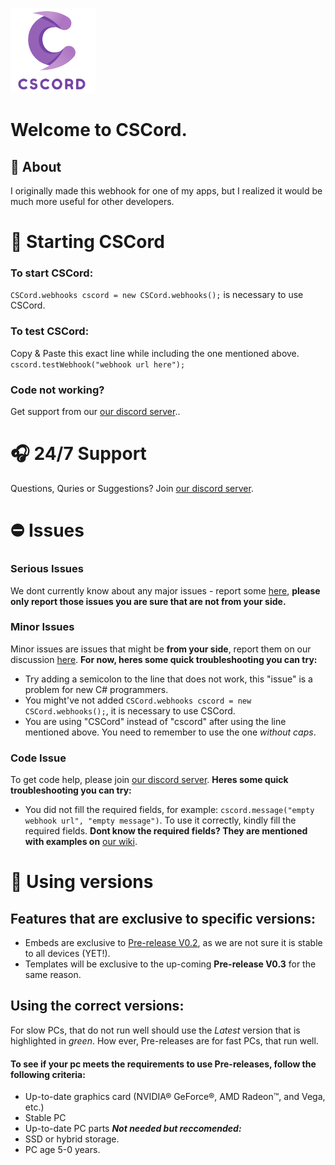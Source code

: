 ![CSCord](https://github.com/AyanTheDeveloper/CSCord/blob/master/cscordico.png?raw=true) 
# Welcome to CSCord.
## 📖 About 
I originally made this webhook for one of my apps, but I realized it would be much more useful for other developers.
# 📑 Starting CSCord
### To start CSCord:
`CSCord.webhooks cscord = new CSCord.webhooks();` is necessary to use CSCord.
### To test CSCord:
Copy & Paste this exact  line while including the one mentioned above. 
`cscord.testWebhook("webhook url here");`
### Code not working?
Get support from our [our discord server](https://discord.gg/yjfSrccC4c)..
# 🎧 24/7 Support
Questions, Quries or Suggestions? Join [our discord server](https://discord.gg/yjfSrccC4c).
# ⛔ Issues
### Serious Issues
We dont currently know about any major issues - report some [here](https://github.com/AyanTheDeveloper/CSCord/issues), **please only report those issues you are sure that are not from your side.**
### Minor Issues
Minor issues are issues that might be **from your side**, report them on our discussion [here](https://github.com/AyanTheDeveloper/CSCord/discussions/1).
**For now, heres some quick troubleshooting you can try:**
* Try adding a semicolon to the line that does not work, this "issue" is a problem for new C# programmers.
* You might've not added `CSCord.webhooks cscord = new CSCord.webhooks();`, it is necessary to use CSCord.
* You are using "CSCord" instead of "cscord" after using the line mentioned above. You need to remember to use the one *without caps*.
### Code Issue
To get code help, please join [our discord server](https://discord.gg/yjfSrccC4c).
**Heres some quick troubleshooting you can try:**
* You did not fill the required fields, for example: `cscord.message("empty webhook url", "empty message")`. To use it correctly, kindly fill the required fields.
**Dont know the required fields? They are mentioned with examples on** [our wiki](https://github.com/AyanTheDeveloper/CSCord/wiki).
# 📗 Using versions
## Features that are exclusive to specific versions:
* Embeds are exclusive to [Pre-release V0.2](https://github.com/AyanTheDeveloper/CSCord/releases/edit/CSCord-V2), as we are not sure it is stable to all devices (YET!).
* Templates will be exclusive to the up-coming **Pre-release V0.3** for the same reason.
## Using the correct versions:
For slow PCs, that do not run well should use the *Latest* version that is highlighted in *green*. How ever, Pre-releases are for fast PCs, that run well. 
#### To see if your pc meets the requirements to use Pre-releases, follow the following criteria:
* Up-to-date graphics card (NVIDIA® GeForce®, AMD Radeon™, and Vega, etc.)
* Stable PC
* Up-to-date PC parts
***Not needed but reccomended:***<br />
* SSD or hybrid storage.
* PC age 5-0 years.
